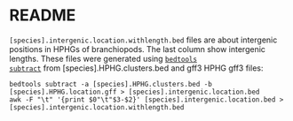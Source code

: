 # README
<code>[species].intergenic.location.withlength.bed</code> files are about intergenic positions in HPHGs of branchiopods. The last column show intergenic lengths. These files were generated using <code>[bedtools subtract](https://bedtools.readthedocs.io/en/latest/content/tools/subtract.html)</code> from [species].HPHG.clusters.bed</code> and gff3 HPHG gff3 files:

```
bedtools subtract -a [species].HPHG.clusters.bed -b [species].HPHG.location.gff > [species].intergenic.location.bed
awk -F "\t" '{print $0"\t"$3-$2}' [species].intergenic.location.bed > [species].intergenic.location.withlength.bed
```
